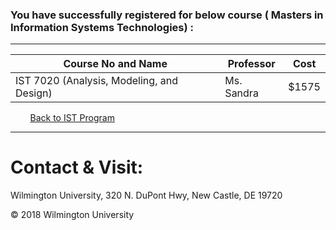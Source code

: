 ### You have successfully registered for below course ( Masters in  Information Systems Technologies) :

---

|Course No and Name| Professor|Cost | 
|---| --- | --- |
|IST 7020 (Analysis, Modeling, and Design)| Ms. Sandra |  $1575|

&nbsp;&nbsp;&nbsp;&nbsp;&nbsp;&nbsp;&nbsp;&nbsp;<a href="https://tuojeanbaptiste.github.io/TeamC/msist.html" style="right;">Back to IST Program</a>

---

# Contact & Visit: 
Wilmington University, 
320 N. 
DuPont Hwy, 
New Castle, DE 19720 

<div>
   &copy; 2018 Wilmington University
</div>
